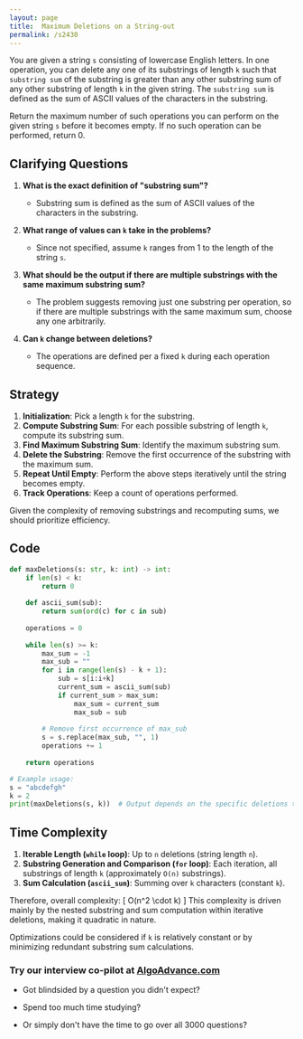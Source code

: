 ```yaml
---
layout: page
title:  Maximum Deletions on a String-out
permalink: /s2430
---
```


You are given a string `s` consisting of lowercase English letters. In one operation, you can delete any one of its substrings of length `k` such that `substring sum` of the substring is greater than any other substring sum of any other substring of length `k` in the given string. The `substring sum` is defined as the sum of ASCII values of the characters in the substring.

Return the maximum number of such operations you can perform on the given string `s` before it becomes empty. If no such operation can be performed, return 0.

## Clarifying Questions

1. **What is the exact definition of "substring sum"?**
   - Substring sum is defined as the sum of ASCII values of the characters in the substring.
   
2. **What range of values can `k` take in the problems?**
   - Since not specified, assume `k` ranges from 1 to the length of the string `s`.

3. **What should be the output if there are multiple substrings with the same maximum substring sum?**
   - The problem suggests removing just one substring per operation, so if there are multiple substrings with the same maximum sum, choose any one arbitrarily.

4. **Can `k` change between deletions?**
   - The operations are defined per a fixed `k` during each operation sequence.

## Strategy

1. **Initialization**: Pick a length `k` for the substring.
2. **Compute Substring Sum**: For each possible substring of length `k`, compute its substring sum.
3. **Find Maximum Substring Sum**: Identify the maximum substring sum.
4. **Delete the Substring**: Remove the first occurrence of the substring with the maximum sum.
5. **Repeat Until Empty**: Perform the above steps iteratively until the string becomes empty.
6. **Track Operations**: Keep a count of operations performed.

Given the complexity of removing substrings and recomputing sums, we should prioritize efficiency.

## Code

```python
def maxDeletions(s: str, k: int) -> int:
    if len(s) < k:
        return 0
    
    def ascii_sum(sub):
        return sum(ord(c) for c in sub)
    
    operations = 0
    
    while len(s) >= k:
        max_sum = -1
        max_sub = ""
        for i in range(len(s) - k + 1):
            sub = s[i:i+k]
            current_sum = ascii_sum(sub)
            if current_sum > max_sum:
                max_sum = current_sum
                max_sub = sub
        
        # Remove first occurrence of max_sub
        s = s.replace(max_sub, "", 1)
        operations += 1
    
    return operations

# Example usage:
s = "abcdefgh"
k = 2
print(maxDeletions(s, k))  # Output depends on the specific deletions that happen
```

## Time Complexity

1. **Iterable Length (`while` loop)**: Up to `n` deletions (string length `n`).
2. **Substring Generation and Comparison (`for` loop)**: Each iteration, all substrings of length `k` (approximately `O(n)` substrings).
3. **Sum Calculation (`ascii_sum`)**: Summing over `k` characters (constant `k`).

Therefore, overall complexity: 
\[ O(n^2 \cdot k) \]
This complexity is driven mainly by the nested substring and sum computation within iterative deletions, making it quadratic in nature. 

Optimizations could be considered if `k` is relatively constant or by minimizing redundant substring sum calculations.


### Try our interview co-pilot at [AlgoAdvance.com](https://algoAdvance.com)

- Got blindsided by a question you didn't expect?

- Spend too much time studying?

- Or simply don't have the time to go over all 3000 questions?

